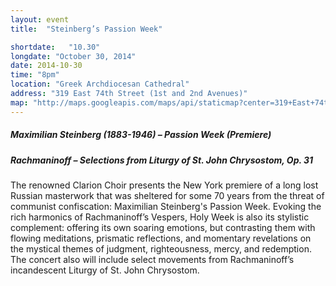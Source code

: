```yaml
---
layout: event
title:  "Steinberg’s Passion Week"

shortdate:   "10.30"
longdate: "October 30, 2014"
date: 2014-10-30
time: "8pm"
location: "Greek Archdiocesan Cathedral"
address: "319 East 74th Street (1st and 2nd Avenues)"
map: "http://maps.googleapis.com/maps/api/staticmap?center=319+East+74th+Street+New York,+NY&zoom=16&size=700x300&visual_refresh=true&maptype=roadmap&markers=color:green%7Clabel:A%7C40.7698916,-73.9562465&sensor=false"
---
```


##### Maximilian Steinberg  (1883-1946) – Passion Week (Premiere)

##### Rachmaninoff – Selections from Liturgy of St. John Chrysostom, Op. 31

The renowned Clarion Choir presents the New York premiere of a long lost Russian masterwork that was sheltered for some 70 years from the threat of communist confiscation: Maximilian Steinberg's Passion Week.  Evoking the rich harmonics of Rachmaninoff’s Vespers, Holy Week is also its stylistic complement: offering its own soaring emotions, but contrasting them with flowing meditations, prismatic reflections, and momentary revelations on the mystical themes of judgment, righteousness, mercy, and redemption.  The concert also will include select movements from Rachmaninoff’s incandescent Liturgy of St. John Chrysostom.
